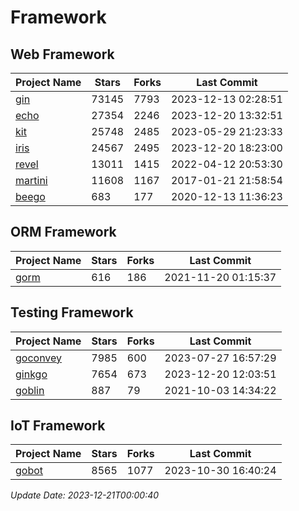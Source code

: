 # Framework

## Web Framework
| Project Name | Stars | Forks | Last Commit |
| ------------ | ----- | ----- | ----------- |
| [gin](https://github.com/gin-gonic/gin) | 73145 | 7793 | 2023-12-13 02:28:51 |
| [echo](https://github.com/labstack/echo) | 27354 | 2246 | 2023-12-20 13:32:51 |
| [kit](https://github.com/go-kit/kit) | 25748 | 2485 | 2023-05-29 21:23:33 |
| [iris](https://github.com/kataras/iris) | 24567 | 2495 | 2023-12-20 18:23:00 |
| [revel](https://github.com/revel/revel) | 13011 | 1415 | 2022-04-12 20:53:30 |
| [martini](https://github.com/go-martini/martini) | 11608 | 1167 | 2017-01-21 21:58:54 |
| [beego](https://github.com/astaxie/beego) | 683 | 177 | 2020-12-13 11:36:23 |

## ORM Framework
| Project Name | Stars | Forks | Last Commit |
| ------------ | ----- | ----- | ----------- |
| [gorm](https://github.com/jinzhu/gorm) | 616 | 186 | 2021-11-20 01:15:37 |

## Testing Framework
| Project Name | Stars | Forks | Last Commit |
| ------------ | ----- | ----- | ----------- |
| [goconvey](https://github.com/smartystreets/goconvey) | 7985 | 600 | 2023-07-27 16:57:29 |
| [ginkgo](https://github.com/onsi/ginkgo) | 7654 | 673 | 2023-12-20 12:03:51 |
| [goblin](https://github.com/franela/goblin) | 887 | 79 | 2021-10-03 14:34:22 |

## IoT Framework
| Project Name | Stars | Forks | Last Commit |
| ------------ | ----- | ----- | ----------- |
| [gobot](https://github.com/hybridgroup/gobot) | 8565 | 1077 | 2023-10-30 16:40:24 |

*Update Date: 2023-12-21T00:00:40*
